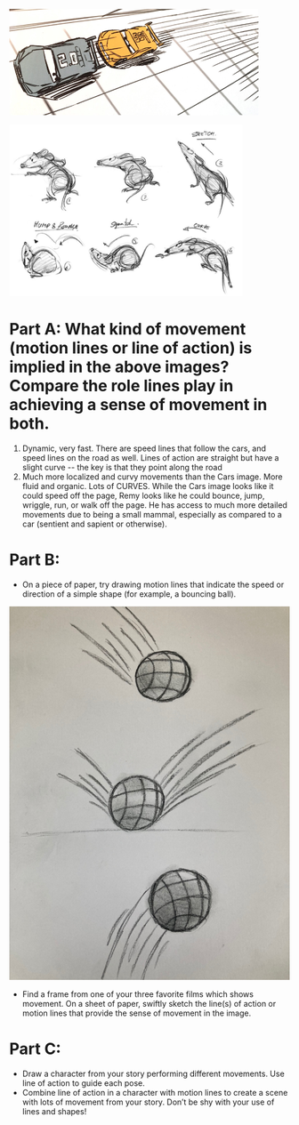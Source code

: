 ![cars](https://github.com/MasqueradeOfSilence/pixar-in-a-box/blob/main/storytelling/visual_language/cars.png?raw=true)

![rat](https://github.com/MasqueradeOfSilence/pixar-in-a-box/blob/main/storytelling/visual_language/ratt.png?raw=true)

# Part A: What kind of movement (motion lines or line of action) is implied in the above images? Compare the role lines play in achieving a sense of movement in both.

1. Dynamic, very fast. There are speed lines that follow the cars, and speed lines on the road as well. Lines of action are straight but have a slight curve -- the key is that they point along the road
2. Much more localized and curvy movements than the Cars image. More fluid and organic. Lots of CURVES. While the Cars image looks like it could speed off the page, Remy looks like he could bounce, jump, wriggle, run, or walk off the page. He has access to much more detailed movements due to being a small mammal, especially as compared to a car (sentient and sapient or otherwise). 

# Part B: 

- On a piece of paper, try drawing motion lines that indicate the speed or direction of a simple shape (for example, a bouncing ball).

![ball](https://github.com/MasqueradeOfSilence/pixar-in-a-box/blob/main/storytelling/visual_language/bouncy.jpg?raw=true)

- Find a frame from one of your three favorite films which shows movement. On a sheet of paper, swiftly sketch the line(s) of action or motion lines that provide the sense of movement in the image.

# Part C:
- Draw a character from your story performing different movements. Use line of action to guide each pose.
- Combine line of action in a character with motion lines to create a scene with lots of movement from your story. Don’t be shy with your use of lines and shapes!















